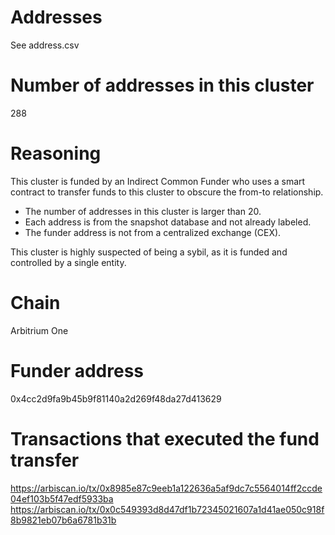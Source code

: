 # Addresses

See address.csv

# Number of addresses in this cluster

288

# Reasoning

This cluster is funded by an Indirect Common Funder who uses a smart contract to transfer funds to this cluster to obscure the from-to relationship.

- The number of addresses in this cluster is larger than 20.
- Each address is from the snapshot database and not already labeled.
- The funder address is not from a centralized exchange (CEX).

This cluster is highly suspected of being a sybil, as it is funded and controlled by a single entity.

# Chain

Arbitrium One

# Funder address

0x4cc2d9fa9b45b9f81140a2d269f48da27d413629

# Transactions that executed the fund transfer

https://arbiscan.io/tx/0x8985e87c9eeb1a122636a5af9dc7c5564014ff2ccde04ef103b5f47edf5933ba
https://arbiscan.io/tx/0x0c549393d8d47df1b72345021607a1d41ae050c918f8b9821eb07b6a6781b31b
